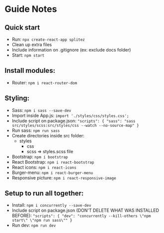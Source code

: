# Guide Notes

## Quick start

- Run: `npx create-react-app splitez`
- Clean up extra files
- Include information on .gitignore (ex: exclude docs folder)
- Start: `npm start`

## Install modules:

- Router: `npm i react-router-dom`

## Styling:

- Sass: `npm i sass --save-dev`
- Import inside App.js: `import './styles/css/styles.css';`
- Include script on package.json:
  `"scripts": { "sass": "sass src/styles/scss:src/styles/css --watch --no-source-map" }`
- Run sass: `npm run sass`
- Create directories inside src folder:
  - styles
    - css
    - scss => styles.scss file
- Bootstrap: `npm i bootstrap`
- React Bootstrap: `npm i react-bootstrap`
- React icons: `npm i react-icons`
- Burger-menu: `npm i react-burger-menu`
- Responsive picture: `npm i react-responsive-image`

## Setup to run all together:

- Install: `npm i concurrently --save-dev`
- Include script on package.json (DON'T DELETE WHAT WAS INSTALLED BEFORE):
  `"scripts": { "dev": "concurrently --kill-others \"npm start\" \"npm run sass\"" }`
- Run dev: `npm run dev`
